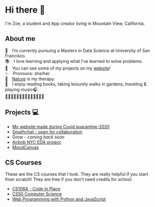 # Hi there 👋

I'm Zoe, a student and App creator living in Mountain View, California.

## About me

🌱&emsp;I’m currently pursuing a Masters in Data Science at University of San Francisco.<br>
📚&emsp;I love learning and applying what I’ve learned to solve problems.<br>
👀&emsp;You can see some of my projects on my [website](https://zoelesv.github.io)!<br>
✨&emsp;Pronouns: she/her<br>
🧘&emsp;[Nature](https://www.instagram.com/ez_adventure/) is my therapy.<br>
🎈&emsp;I enjoy reading books, taking leisurely walks in gardens, traveling & playing music🎧.<br>
🌻🌻🌻🌻🌻🌻🌻🌻🌻🌻🌻🌻🌻🌻

## Projects 💻

* [My website made during Covid quarantine-2020](https://zoelesv.github.io/sayhi/)
* [Smathchat - open for collaboration](https://github.com/zoelesv/Smathchat)
* Grow - *coming back soon*
* [Airbnb NYC EDA project](https://zoelesv.github.io/airbnbnyc/)
* [MoodCanvas](https://moodcanvas.vercel.app/)

## CS Courses

These are the CS courses that I took. They are really helpful if you start from scratch! They are free if you don't need credits for school.
* [CS106A - Code In Place](https://codeinplace.stanford.edu)
* [CS50 Computer Science](https://cs50.harvard.edu/x)
* [Web Programming with Python and JavaScript](https://cs50.harvard.edu/web)




